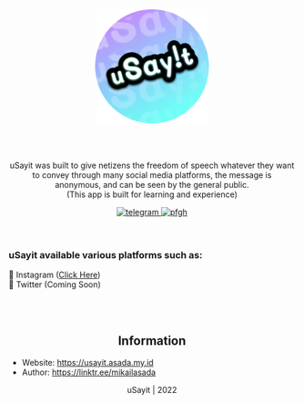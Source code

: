 <div align="center">
	<img src="uSayit.png" alt="Your image url" width="200" height="200">
</div>

<br><br>

<div align="center">
	<p>
		uSayit was built to give netizens the freedom of speech whatever they want to convey through many social media platforms, the message is anonymous, and can be seen by the general public. <br>
		(This app is built for learning and experience)
	</p>
	<a href="https://t.me/ItsMeAsada">
        	<img src="https://img.shields.io/badge/Chat-Telegram-blue" alt="telegram">
    	</a>
	<a href="https://github.com/Asadaaaaa">
        	<img src="https://img.shields.io/badge/Profile-Github-lightgrey" alt="pfgh">
	</a>
</div>
    <br><br>
    <h3>uSayit available various platforms such as:</h3>
    🔹 Instagram (<a href="https://www.instagram.com/usayit.id">Click Here</a>)
    <br>
    🔹 Twitter (Coming Soon)
    
<br><br>

<div align="center">
	<h2>Information</h2>
</div>

- Website: https://usayit.asada.my.id <br>
- Author: https://linktr.ee/mikailasada<br>

<p align="center">uSayit | 2022</p>
